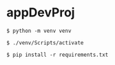 # appDevProj

```
$ python -m venv venv
```

```
$ ./venv/Scripts/activate
```

```
$ pip install -r requirements.txt
```
